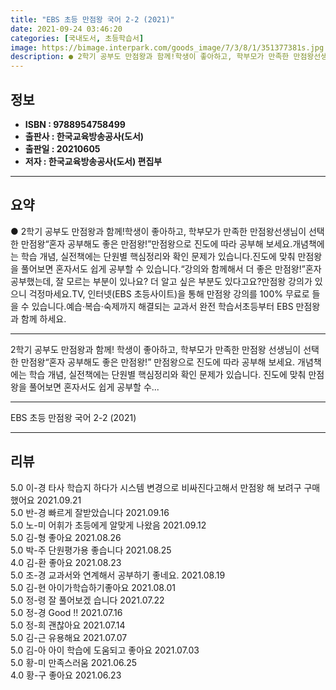 ```yaml
---
title: "EBS 초등 만점왕 국어 2-2 (2021)"
date: 2021-09-24 03:46:20
categories: [국내도서, 초등학습서]
image: https://bimage.interpark.com/goods_image/7/3/8/1/351377381s.jpg
description: ● 2학기 공부도 만점왕과 함께!학생이 좋아하고, 학부모가 만족한 만점왕선생님이 선택한 만점왕“혼자 공부해도 좋은 만점왕!”만점왕으로 진도에 따라 공부해 보세요.개념책에는 학습 개념, 실전책에는 단원별 핵심정리와 확인 문제가 있습니다.진도에 맞춰 만점왕을 풀어보면 혼자서도 쉽게 공부할
---
```


## **정보**

- **ISBN : 9788954758499**
- **출판사 : 한국교육방송공사(도서)**
- **출판일 : 20210605**
- **저자 : 한국교육방송공사(도서) 편집부**

------



## **요약**

●  2학기 공부도 만점왕과 함께!학생이 좋아하고, 학부모가 만족한 만점왕선생님이 선택한 만점왕“혼자 공부해도 좋은 만점왕!”만점왕으로 진도에 따라 공부해 보세요.개념책에는 학습 개념, 실전책에는 단원별 핵심정리와 확인 문제가 있습니다.진도에 맞춰 만점왕을 풀어보면 혼자서도 쉽게 공부할 수 있습니다.“강의와 함께해서 더 좋은 만점왕!”혼자 공부했는데, 잘 모르는 부분이 있나요? 더 알고 싶은 부분도 있다고요?만점왕 강의가 있으니 걱정마세요.TV, 인터넷(EBS 초등사이트)을 통해 만점왕 강의를 100% 무료로 들을 수 있습니다.예습·복습·숙제까지 해결되는 교과서 완전 학습서초등부터 EBS 만점왕과 함께 하세요.

------

2학기 공부도 만점왕과 함께!
학생이 좋아하고, 학부모가 만족한 만점왕
선생님이 선택한 만점왕“혼자 공부해도 좋은 만점왕!”
만점왕으로 진도에 따라 공부해 보세요.
개념책에는 학습 개념, 실전책에는 단원별 핵심정리와 확인 문제가 있습니다.
진도에 맞춰 만점왕을 풀어보면 혼자서도 쉽게 공부할 수... 

------


EBS 초등 만점왕 국어 2-2 (2021) 

------


## **리뷰** 

5.0 이-경 타사 학습지 하다가 시스템 변경으로 비싸진다고해서 만점왕 해 보려구 구매했어요 2021.09.21 <br/>5.0 반-경 빠르게 잘받았습니다 2021.09.16 <br/>5.0 노-미 어휘가 초등에게 알맞게 나왔음 2021.09.12 <br/>5.0 김-형 좋아요 2021.08.26 <br/>5.0 박-주 단원평가용 좋습니다 2021.08.25 <br/>4.0 김-환 좋아요  2021.08.23 <br/>5.0 조-경 교과서와 연계해서 공부하기 좋네요.  2021.08.19 <br/>5.0 김-현 아이가학습하기좋아요 2021.08.01 <br/>5.0 정-령 잘 풀어보겠 습니다 2021.07.22 <br/>5.0 정-경 Good !! 2021.07.16 <br/>5.0 정-희 괜찮아요  2021.07.14 <br/>5.0 김-근 유용해요  2021.07.07 <br/>5.0 김-아 아이 학습에 도움되고 좋아요 2021.07.03 <br/>5.0 황-미 만족스러움 2021.06.25 <br/>4.0 황-구 좋아요 2021.06.23 <br/>